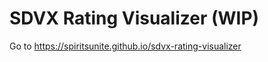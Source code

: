 SDVX Rating Visualizer (WIP)
============================

Go to <https://spiritsunite.github.io/sdvx-rating-visualizer>